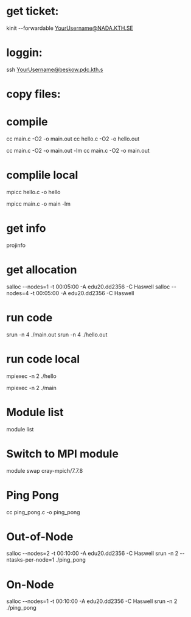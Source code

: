 # get ticket:
kinit --forwardable YourUsername@NADA.KTH.SE

# loggin:
ssh YourUsername@beskow.pdc.kth.s

# copy files:

# compile
cc main.c -O2 -o main.out
cc hello.c -O2 -o hello.out

cc main.c -O2 -o main.out -lm 
cc main.c -O2 -o main.out

# complile local
mpicc hello.c -o hello

mpicc main.c -o main -lm

# get info
projinfo

# get allocation 
salloc --nodes=1 -t 00:05:00 -A edu20.dd2356 -C Haswell
salloc --nodes=4 -t 00:05:00 -A edu20.dd2356 -C Haswell

# run code
srun -n 4 ./main.out
srun -n 4 ./hello.out

# run code local
mpiexec -n 2 ./hello

mpiexec -n 2 ./main

# Module list
module list

# Switch to MPI module
module swap cray-mpich/7.7.8

# Ping Pong

cc ping_pong.c -o ping_pong
# Out-of-Node
salloc --nodes=2 -t 00:10:00 -A edu20.dd2356 -C Haswell
srun -n 2 --ntasks-per-node=1 ./ping_pong
# On-Node
salloc --nodes=1 -t 00:10:00 -A edu20.dd2356 -C Haswell
srun -n 2 ./ping_pong
